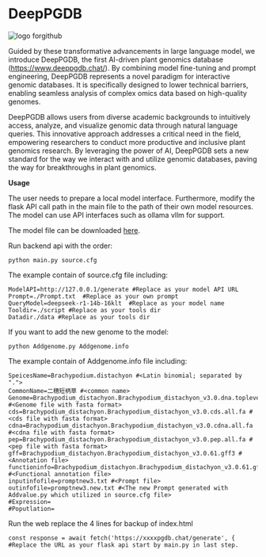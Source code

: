 # DeepPGDB
![logo forgithub](https://github.com/user-attachments/assets/69538d08-a602-4bb4-a693-c7299e1e3212)

Guided by these transformative advancements in large language model, we introduce DeepPGDB, the first AI-driven plant genomics database (https://www.deeppgdb.chat/). By combining model fine-tuning and prompt engineering, DeepPGDB represents a novel paradigm for interactive genomic databases. It is specifically designed to lower technical barriers, enabling seamless analysis of complex omics data based on high-quality genomes.

DeepPGDB allows users from diverse academic backgrounds to intuitively access, analyze, and visualize genomic data through natural language queries. This innovative approach addresses a critical need in the field, empowering researchers to conduct more productive and inclusive plant genomics research. By leveraging the power of AI, DeepPGDB sets a new standard for the way we interact with and utilize genomic databases, paving the way for breakthroughs in plant genomics.

**Usage**

The user needs to prepare a local model interface. Furthermore, modify the flask API call path in the main file to the path of their own model resources. The model can use API interfaces such as ollama vllm for support.

The model file can be downloaded [here](https://www.modelscope.cn/models/LEECHXP/DeepPGDB).

Run backend api with the order:
```
python main.py source.cfg
```
The example contain of source.cfg file including:
```
ModelAPI=http://127.0.0.1/generate #Replace as your model API URL
Prompt=./Prompt.txt  #Replace as your own prompt
QueryModel=deepseek-r1-14b-16klt  #Replace as your model name
Tooldir=./script #Replace as your tools dir
Datadir./data #Replace as your tools dir
```

If you want to add the new genome to the model:
```
python Addgenome.py Addgenome.info
```

The example contain of Addgenome.info file including:
```
SpeicesName=Brachypodium.distachyon #<Latin binomial; separated by ".">
CommonName=二穗短柄草 #<common name>
Genome=Brachypodium_distachyon.Brachypodium_distachyon_v3.0.dna.toplevel.fa #<Genome file with fasta format>
cds=Brachypodium_distachyon.Brachypodium_distachyon_v3.0.cds.all.fa #<cds file with fasta format>
cdna=Brachypodium_distachyon.Brachypodium_distachyon_v3.0.cdna.all.fa  #<cdna file with fasta format>
pep=Brachypodium_distachyon.Brachypodium_distachyon_v3.0.pep.all.fa #<pep file with fasta format>
gff=Brachypodium_distachyon.Brachypodium_distachyon_v3.0.61.gff3 #<Annotation file>
functioninfo=Brachypodium_distachyon.Brachypodium_distachyon_v3.0.61.gff3.ann  #<Functional annotation file>
inputinfofile=promptnew3.txt #<Prompt file>
outinfofile=promptnew3.new.txt #<The new Prompt generated with Addvalue.py which utilized in source.cfg file>
#Expression=
#Poputlation=
```

Run the web
replace the 4 lines for backup of index.html

```
const response = await fetch('https://xxxxpgdb.chat/generate', {  #Replace the URL as your flask api start by main.py in last step.
```

